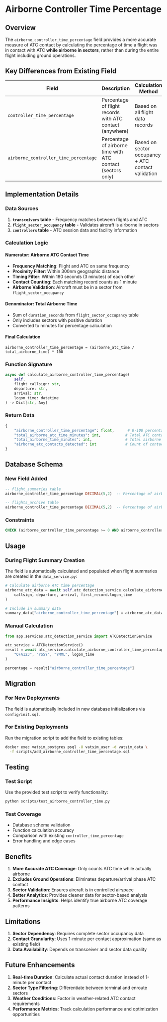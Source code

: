 # Airborne Controller Time Percentage

## Overview

The `airborne_controller_time_percentage` field provides a more accurate measure of ATC contact by calculating the percentage of time a flight was in contact with ATC **while airborne in sectors**, rather than during the entire flight including ground operations.

## Key Differences from Existing Field

| Field | Description | Calculation Method |
|-------|-------------|-------------------|
| `controller_time_percentage` | Percentage of flight records with ATC contact (anywhere) | Based on all flight data records |
| `airborne_controller_time_percentage` | Percentage of airborne time with ATC contact (sectors only) | Based on sector occupancy + ATC contact validation |

## Implementation Details

### Data Sources
1. **`transceivers` table** - Frequency matches between flights and ATC
2. **`flight_sector_occupancy` table** - Validates aircraft is airborne in sectors
3. **`controllers` table** - ATC session data and facility information

### Calculation Logic

#### Numerator: Airborne ATC Contact Time
- **Frequency Matching**: Flight and ATC on same frequency
- **Proximity Filter**: Within 300nm geographic distance
- **Timing Filter**: Within 180 seconds (3 minutes) of each other
- **Contact Counting**: Each matching record counts as 1 minute
- **Airborne Validation**: Aircraft must be in a sector from `flight_sector_occupancy`

#### Denominator: Total Airborne Time
- Sum of `duration_seconds` from `flight_sector_occupancy` table
- Only includes sectors with positive duration
- Converted to minutes for percentage calculation

#### Final Calculation
```
airborne_controller_time_percentage = (airborne_atc_time / total_airborne_time) * 100
```

### Function Signature

```python
async def calculate_airborne_controller_time_percentage(
    self, 
    flight_callsign: str, 
    departure: str, 
    arrival: str, 
    logon_time: datetime
) -> Dict[str, Any]
```

### Return Data

```python
{
    "airborne_controller_time_percentage": float,      # 0-100 percentage
    "total_airborne_atc_time_minutes": int,           # Total ATC contact time
    "total_airborne_time_minutes": int,               # Total airborne time
    "airborne_atc_contacts_detected": int             # Count of contacts
}
```

## Database Schema

### New Field Added
```sql
-- flight_summaries table
airborne_controller_time_percentage DECIMAL(5,2)  -- Percentage of airborne time with ATC contact

-- flights_archive table  
airborne_controller_time_percentage DECIMAL(5,2)  -- Percentage of airborne time with ATC contact
```

### Constraints
```sql
CHECK (airborne_controller_time_percentage >= 0 AND airborne_controller_time_percentage <= 100)
```

## Usage

### During Flight Summary Creation
The field is automatically calculated and populated when flight summaries are created in the `data_service.py`:

```python
# Calculate airborne ATC time percentage
airborne_atc_data = await self.atc_detection_service.calculate_airborne_controller_time_percentage(
    callsign, departure, arrival, first_record.logon_time
)

# Include in summary data
summary_data["airborne_controller_time_percentage"] = airborne_atc_data["airborne_controller_time_percentage"]
```

### Manual Calculation
```python
from app.services.atc_detection_service import ATCDetectionService

atc_service = ATCDetectionService()
result = await atc_service.calculate_airborne_controller_time_percentage(
    "QFA123", "YSSY", "YMML", logon_time
)

percentage = result["airborne_controller_time_percentage"]
```

## Migration

### For New Deployments
The field is automatically included in new database initializations via `config/init.sql`.

### For Existing Deployments
Run the migration script to add the field to existing tables:

```bash
docker exec vatsim_postgres psql -U vatsim_user -d vatsim_data \
  -f scripts/add_airborne_controller_time_percentage.sql
```

## Testing

### Test Script
Use the provided test script to verify functionality:

```bash
python scripts/test_airborne_controller_time.py
```

### Test Coverage
- Database schema validation
- Function calculation accuracy
- Comparison with existing `controller_time_percentage`
- Error handling and edge cases

## Benefits

1. **More Accurate ATC Coverage**: Only counts ATC time while actually airborne
2. **Excludes Ground Operations**: Eliminates departure/arrival phase ATC contact
3. **Sector Validation**: Ensures aircraft is in controlled airspace
4. **Better Analytics**: Provides cleaner data for sector-based analysis
5. **Performance Insights**: Helps identify true airborne ATC coverage patterns

## Limitations

1. **Sector Dependency**: Requires complete sector occupancy data
2. **Contact Granularity**: Uses 1-minute per contact approximation (same as existing field)
3. **Data Availability**: Depends on transceiver and sector data quality

## Future Enhancements

1. **Real-time Duration**: Calculate actual contact duration instead of 1-minute per contact
2. **Sector Type Filtering**: Differentiate between terminal and enroute sectors
3. **Weather Conditions**: Factor in weather-related ATC contact requirements
4. **Performance Metrics**: Track calculation performance and optimization opportunities

